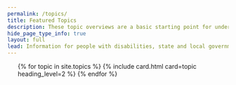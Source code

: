 ```yaml
---
permalink: /topics/
title: Featured Topics
description: These topic overviews are a basic starting point for understanding areas the ADA covers including service animals, parking and effective communication.
hide_page_type_info: true
layout: full
lead: Information for people with disabilities, state and local governments, and businesses
---
```


<div class="grid-row grid-gap">
  <ul class="usa-card-group">
    {% for topic in site.topics %}
      {% include card.html card=topic heading_level=2 %}
    {% endfor %}
  </ul>
</div>
